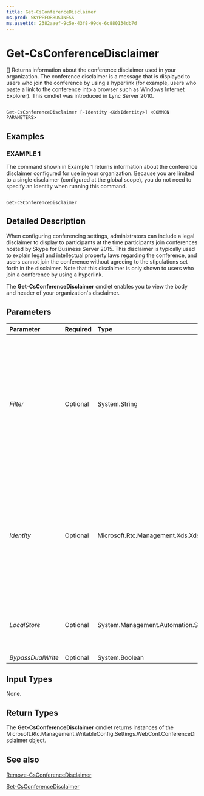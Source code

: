 ```yaml
---
title: Get-CsConferenceDisclaimer
ms.prod: SKYPEFORBUSINESS
ms.assetid: 2382aaef-9c5e-43f8-99de-6c880134db7d
---
```



# Get-CsConferenceDisclaimer
[]
Returns information about the conference disclaimer used in your organization. The conference disclaimer is a message that is displayed to users who join the conference by using a hyperlink (for example, users who paste a link to the conference into a browser such as Windows Internet Explorer). This cmdlet was introduced in Lync Server 2010.
  
    
    


```

Get-CsConferenceDisclaimer [-Identity <XdsIdentity>] <COMMON PARAMETERS>

```


## Examples


  
    
    

### EXAMPLE 1

The command shown in Example 1 returns information about the conference disclaimer configured for use in your organization. Because you are limited to a single disclaimer (configured at the global scope), you do not need to specify an Identity when running this command.
  
    
    

```

Get-CSConferenceDisclaimer
```


## Detailed Description

When configuring conferencing settings, administrators can include a legal disclaimer to display to participants at the time participants join conferences hosted by Skype for Business Server 2015. This disclaimer is typically used to explain legal and intellectual property laws regarding the conference, and users cannot join the conference without agreeing to the stipulations set forth in the disclaimer. Note that this disclaimer is only shown to users who join a conference by using a hyperlink.
  
    
    
The **Get-CsConferenceDisclaimer** cmdlet enables you to view the body and header of your organization's disclaimer.
  
    
    

## Parameters



|**Parameter**|**Required**|**Type**|**Description**|
|:-----|:-----|:-----|:-----|
| _Filter_ <br/> |Optional  <br/> |System.String  <br/> |Enables you to use wildcard values when referencing a conference disclaimer. Because you can only have a single, global instance of the conference disclaimer, there is really no reason to ever use the Filter parameter. However, you can use the following syntax to reference the global disclaimer:  `-Filter "g*"`. That syntax brings back all the conference disclaimers that have an Identity that begins with the letter "g".  <br/> |
| _Identity_ <br/> |Optional  <br/> |Microsoft.Rtc.Management.Xds.XdsIdentity  <br/> |Unique Identity of the conference disclaimer. Because you can only have a single, global instance of the conference disclaimer, you do not need to specify an Identity when calling the **Get-CsConferenceDisclaimer** cmdlet. You can, however, use the following syntax to reference the global disclaimer: `-Identity global`.  <br/> |
| _LocalStore_ <br/> |Optional  <br/> |System.Management.Automation.SwitchParameter  <br/> |Retrieves the conference disclaimer data from the local replica of the Central Management store rather than from the Central Management store itself.  <br/> |
| _BypassDualWrite_ <br/> |Optional  <br/> |System.Boolean  <br/> |PARAMVALUE: $true | $false  <br/> |
   

## Input Types

None.
  
    
    

## Return Types

The **Get-CsConferenceDisclaimer** cmdlet returns instances of the Microsoft.Rtc.Management.WritableConfig.Settings.WebConf.ConferenceDisclaimer object.
  
    
    

## See also


#### 


  
    
    
 [Remove-CsConferenceDisclaimer](remove-csconferencedisclaimer.md)
  
    
    
 [Set-CsConferenceDisclaimer](set-csconferencedisclaimer.md)
